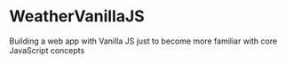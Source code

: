 # WeatherVanillaJS
Building a web app with Vanilla JS just to become more familiar with core JavaScript concepts
